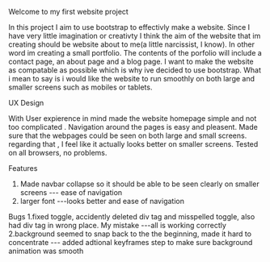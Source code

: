Welcome to my first website project

In this project I aim to use bootstrap to effectivly make a website. Since I have very little imagination or creativty I think the aim of the website that im creating should be website about to me(a little narcissist, I know). In other word im creating a small portfolio. The contents of the porfolio will include a contact page, an about page and a blog page. I want to make the website as compatable as possible which is why ive decided to use bootstrap. What i mean to say is i would like the website to run smoothly on both large and smaller screens such as mobiles or tablets.


UX Design

With User expierence in mind made the website homepage simple and not too complicated . Navigation around the pages is easy and pleasent. Made sure that the webpages could be seen on both large and small screens. regarding that , I feel like it actually looks better on smaller screens. Tested on all browsers, no problems.


Features 

1. Made navbar collapse so it should be able to be seen clearly on smaller screens --- ease of navigation
2. larger font ---looks better and ease of navigation



Bugs
1.fixed toggle, accidently deleted div tag and misspelled toggle, also had div tag in wrong place. My mistake ---all is working correctly 
2.background seemed to snap back to the the beginning, made it hard to concentrate --- added adtional keyframes step to make sure background animation was smooth
